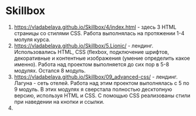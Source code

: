 # Skillbox
 
 1) https://vladabelaya.github.io/Skillbox/4/index.html - здесь 3 HTML страницы со стилями CSS. Работа выполнялась на протяжении 1-4 молуля курса.
 2) https://vladabelaya.github.io/Skillbox/5.Lionic/ - лендинг. Использовались HTML, CSS (flexbox, подключение шрифтов, декоративные и контентные изображения (умение определить какое именно). Работа над проектом выполняется до сих пор в 5-8 модулях. Остался 8 модуль.
 3) https://vladabelaya.github.io/Skillbox/09_advanced-css/ - лендинг. Лагуна - сеть отелей. Работа над этим проектом выполнялась с 5 по 9 модуль. В этих модулях я сверстала полностью десктопную версию, используя HTML и CSS. С помощью CSS реализованы стили при наведении на кнопки и ссылки.
 4) 
